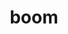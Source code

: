 ---
layout: home

title: boom
titleTemplate: 一款Vue3组件库

hero:
  name: boom
  text: vue3组件库
  tagline: 基于 vitepress-theme-demoblock 插件来实现 Vue 组件的支持。
  image:
    src: /logo.svg
    alt: vitepress-theme-demoblock
  actions:
    - theme: brand
      text: Get Started
      link: /guide/
    - theme: alt
      text: Learn More
      link: /guide/

features:
  - icon: ⚡️
    title: "Vite: The DX that can't be beat"
    details: Feel the speed of Vite. Instant server start and lightning fast HMR that stays fast regardless of the app size.
  - icon: 💡
    title: Designed to be simplicity first
    details: With Markdown-centered content, it's built to help you focus on writing and deployed with minimum configuration.
  - icon: 🛠️
    title: Power of Vue meets Markdown
    details: Enhance your content with all the features of Vue in Markdown, while being able to customize your site with Vue.
  - icon: 🔑
    title: Fully static yet still dynamic
    details: Go wild with true SSG + SPA architecture. Static on page load, but engage users with 100% interactivity from there.
---